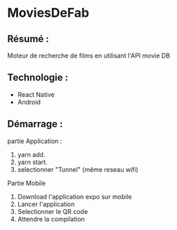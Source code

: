 # MoviesDeFab

## Résumé :

Moteur de recherche de films en utilisant l'API movie DB

## Technologie :

- React Native
- Android

## Démarrage :

partie Application :
1. yarn add.
2. yarn start.
3. selectionner "Tunnel" (même reseau wifi)

Partie Mobile
1. Download l'application expo sur mobile
2. Lancer l'application
3. Selectionner le QR code
4. Attendre la compilation

